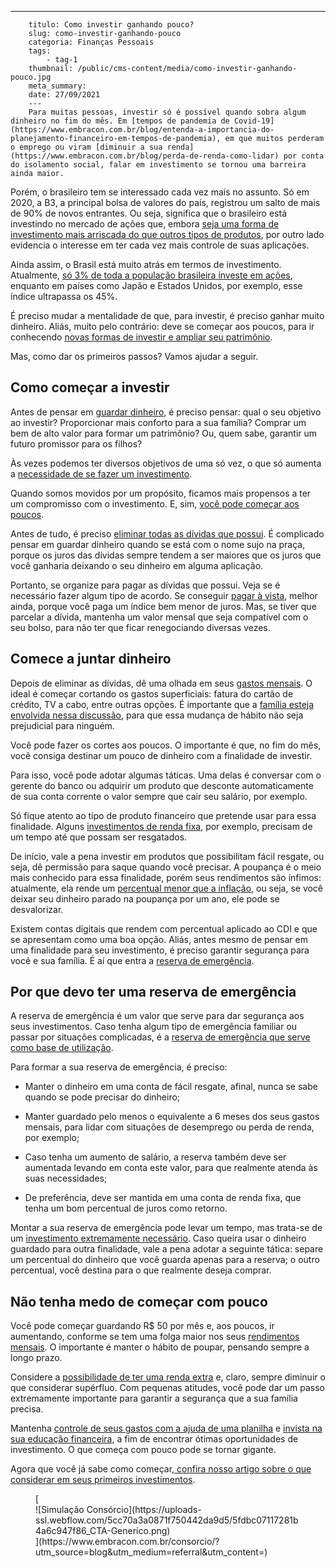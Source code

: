 ---
        titulo: Como investir ganhando pouco?
        slug: como-investir-ganhando-pouco
        categoria: Finanças Pessoais
        tags:
            - tag-1
        thumbnail: /public/cms-content/media/como-investir-ganhando-pouco.jpg
        meta_summary: 
        date: 27/09/2021
        ---
        Para muitas pessoas, investir só é possível quando sobra algum dinheiro no fim do mês. Em [tempos de pandemia de Covid-19](https://www.embracon.com.br/blog/entenda-a-importancia-do-planejamento-financeiro-em-tempos-de-pandemia), em que muitos perderam o emprego ou viram [diminuir a sua renda](https://www.embracon.com.br/blog/perda-de-renda-como-lidar) por conta do isolamento social, falar em investimento se tornou uma barreira ainda maior.

Porém, o brasileiro tem se interessado cada vez mais no assunto. Só em 2020, a B3, a principal bolsa de valores do país, registrou um salto de mais de 90% de novos entrantes. Ou seja, significa que o brasileiro está investindo no mercado de ações que, embora [seja uma forma de investimento mais arriscada do que outros tipos de produtos](https://www.embracon.com.br/blog/investimentos-alto-risco-vale-a-pena), por outro lado evidencia o interesse em ter cada vez mais controle de suas aplicações.

Ainda assim, o Brasil está muito atrás em termos de investimento. Atualmente, [só 3% de toda a população brasileira investe em ações](https://valorinveste.globo.com/mercados/renda-variavel/bolsas-e-indices/noticia/2021/01/15/apenas-3percent-dos-brasileiros-investiram-em-acoes-em-2020-e-media-aplicada-caiu-31percent.ghtml), enquanto em países como Japão e Estados Unidos, por exemplo, esse índice ultrapassa os 45%.

É preciso mudar a mentalidade de que, para investir, é preciso ganhar muito dinheiro. Aliás, muito pelo contrário: deve se começar aos poucos, para ir conhecendo [novas formas de investir e ampliar seu patrimônio](https://www.embracon.com.br/blog/e-possivel-aumentar-o-patrimonio-saiba-aqui).

Mas, como dar os primeiros passos? Vamos ajudar a seguir.

Como começar a investir 
------------------------

Antes de pensar em [guardar dinheiro](https://www.embracon.com.br/blog/guardar-poupar-ou-investir-qual-a-diferenca-entre-os-termos), é preciso pensar: qual o seu objetivo ao investir? Proporcionar mais conforto para a sua família? Comprar um bem de alto valor para formar um patrimônio? Ou, quem sabe, garantir um futuro promissor para os filhos?

Às vezes podemos ter diversos objetivos de uma só vez, o que só aumenta a [necessidade de se fazer um investimento](https://www.embracon.com.br/blog/8-motivos-que-comprovam-que-consorcio-e-investimento).

Quando somos movidos por um propósito, ficamos mais propensos a ter um compromisso com o investimento. E, sim, [você pode começar aos poucos](https://www.embracon.com.br/blog/qual-o-melhor-investimento-para-r-50-r-500-ou-r-5000).

Antes de tudo, é preciso [eliminar todas as dívidas que possui](https://www.embracon.com.br/blog/saiba-o-que-fazer-para-limpar-o-nome). É complicado pensar em guardar dinheiro quando se está com o nome sujo na praça, porque os juros das dívidas sempre tendem a ser maiores que os juros que você ganharia deixando o seu dinheiro em alguma aplicação.

Portanto, se organize para pagar as dívidas que possui. Veja se é necessário fazer algum tipo de acordo. Se conseguir [pagar à vista](https://www.embracon.com.br/blog/saiba-quais-sao-os-pontos-positivos-e-negativos-de-pagar-a-vista-e-parcelado), melhor ainda, porque você paga um índice bem menor de juros. Mas, se tiver que parcelar a dívida, mantenha um valor mensal que seja compatível com o seu bolso, para não ter que ficar renegociando diversas vezes.

Comece a juntar dinheiro 
-------------------------

Depois de eliminar as dívidas, dê uma olhada em seus [gastos mensais](https://www.embracon.com.br/blog/como-identificar-e-eliminar-gastos-desnecessarios). O ideal é começar cortando os gastos superficiais: fatura do cartão de crédito, TV a cabo, entre outras opções. É importante que a [família esteja envolvida nessa discussão](https://www.embracon.com.br/blog/envolva-seus-filhos-nas-financas-da-familia), para que essa mudança de hábito não seja prejudicial para ninguém.

Você pode fazer os cortes aos poucos. O importante é que, no fim do mês, você consiga destinar um pouco de dinheiro com a finalidade de investir.

Para isso, você pode adotar algumas táticas. Uma delas é conversar com o gerente do banco ou adquirir um produto que desconte automaticamente de sua conta corrente o valor sempre que cair seu salário, por exemplo.

Só fique atento ao tipo de produto financeiro que pretende usar para essa finalidade. Alguns [investimentos de renda fixa](https://www.embracon.com.br/blog/vale-a-pena-guardar-dinheiro-na-poupanca), por exemplo, precisam de um tempo até que possam ser resgatados.

De início, vale a pena investir em produtos que possibilitam fácil resgate, ou seja, dê permissão para saque quando você precisar. A poupança é o meio mais conhecido para essa finalidade, porém seus rendimentos são ínfimos: atualmente, ela rende um [percentual menor que a inflação](https://www.embracon.com.br/blog/entenda-a-importancia-da-taxa-selic-e-da-inflacao), ou seja, se você deixar seu dinheiro parado na poupança por um ano, ele pode se desvalorizar.

Existem contas digitais que rendem com percentual aplicado ao CDI e que se apresentam como uma boa opção. Aliás, antes mesmo de pensar em uma finalidade para seu investimento, é preciso garantir segurança para você e sua família. É aí que entra a [reserva de emergência](https://www.embracon.com.br/blog/por-que-e-importante-ter-uma-reserva-de-emergencia).

Por que devo ter uma reserva de emergência 
-------------------------------------------

A reserva de emergência é um valor que serve para dar segurança aos seus investimentos. Caso tenha algum tipo de emergência familiar ou passar por situações complicadas, é a [reserva de emergência que serve como base de utilização](https://www.embracon.com.br/blog/como-fazer-uma-reserva-de-emergencia).

Para formar a sua reserva de emergência, é preciso:

- Manter o dinheiro em uma conta de fácil resgate, afinal, nunca se sabe quando se pode precisar do dinheiro;
- Manter guardado pelo menos o equivalente a 6 meses dos seus gastos mensais, para lidar com situações de desemprego ou perda de renda, por exemplo;
- Caso tenha um aumento de salário, a reserva também deve ser aumentada levando em conta este valor, para que realmente atenda às suas necessidades;

- De preferência, deve ser mantida em uma conta de renda fixa, que tenha um bom percentual de juros como retorno.

Montar a sua reserva de emergência pode levar um tempo, mas trata-se de um [investimento extremamente necessário](https://www.embracon.com.br/blog/entenda-como-comecar-a-investir-mesmo-com-pouco-dinheiro). Caso queira usar o dinheiro guardado para outra finalidade, vale a pena adotar a seguinte tática: separe um percentual do dinheiro que você guarda apenas para a reserva; o outro percentual, você destina para o que realmente deseja comprar.

Não tenha medo de começar com pouco 
------------------------------------

Você pode começar guardando R$ 50 por mês e, aos poucos, ir aumentando, conforme se tem uma folga maior nos seus [rendimentos mensais](https://www.embracon.com.br/blog/quanto-da-minha-renda-posso-investir). O importante é manter o hábito de poupar, pensando sempre a longo prazo.

Considere a [possibilidade de ter uma renda extra](https://www.embracon.com.br/blog/7-dicas-de-como-conseguir-uma-renda-extra) e, claro, sempre diminuir o que considerar supérfluo. Com pequenas atitudes, você pode dar um passo extremamente importante para garantir a segurança que a sua família precisa.

Mantenha [controle de seus gastos com a ajuda de uma planilha](https://www.embracon.com.br/blog/como-criar-uma-planilha-de-planejamento-financeiro) e [invista na sua educação financeira](https://www.embracon.com.br/blog/como-ensinar-educacao-financeira-aos-filhos), a fim de encontrar ótimas oportunidades de investimento. O que começa com pouco pode se tornar gigante.

Agora que você já sabe como começar,[ confira nosso artigo sobre o que considerar em seus primeiros investimentos](https://www.embracon.com.br/blog/conheca-4-opcoes-para-quem-quer-comecar-a-investir).

<figure class="w-richtext-figure-type-image w-richtext-align-center">[<div>![Simulação Consórcio](https://uploads-ssl.webflow.com/5cc70a3a0871f750442da9d5/5fdbc07117281b4a6c947f86_CTA-Generico.png)</div>](https://www.embracon.com.br/consorcio/?utm_source=blog&utm_medium=referral&utm_content=)</figure>
        